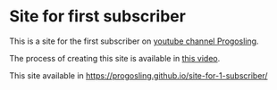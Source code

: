 # Site for first subscriber

This is a site for the first subscriber on [youtube channel Progosling](https://www.youtube.com/@progosling).

The process of creating this site is available in [this video](https://youtu.be/wHNAZplmU3s).

This site available in https://progosling.github.io/site-for-1-subscriber/
